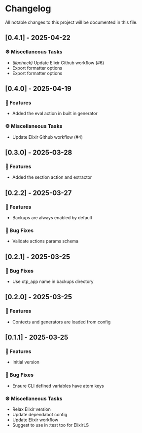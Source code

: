 # Changelog

All notable changes to this project will be documented in this file.

## [0.4.1] - 2025-04-22

### ⚙️ Miscellaneous Tasks

- *(libcheck)* Update Elixir Github workflow (#6)
- Export formatter options
- Export formatter options

## [0.4.0] - 2025-04-19

### 🚀 Features

- Added the eval action in built in generator

### ⚙️ Miscellaneous Tasks

- Update Elixir Github workflow (#4)

## [0.3.0] - 2025-03-28

### 🚀 Features

- Added the section action and extractor

## [0.2.2] - 2025-03-27

### 🚀 Features

- Backups are always enabled by default

### 🐛 Bug Fixes

- Validate actions params schema

## [0.2.1] - 2025-03-25

### 🐛 Bug Fixes

- Use otp_app name in backups directory

## [0.2.0] - 2025-03-25

### 🚀 Features

- Contexts and generators are loaded from config

## [0.1.1] - 2025-03-25

### 🚀 Features

- Initial version

### 🐛 Bug Fixes

- Ensure CLI defined variables have atom keys

### ⚙️ Miscellaneous Tasks

- Relax Elixir version
- Update dependabot config
- Update Elixir workflow
- Suggest to use in :test too for ElixirLS

<!-- generated by git-cliff -->
